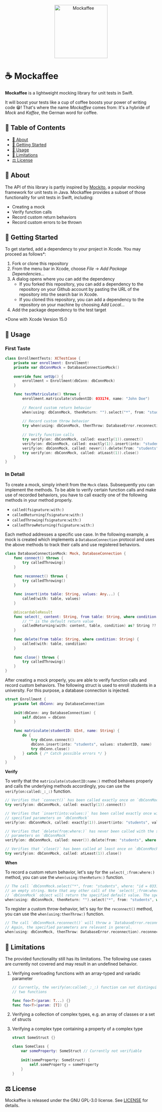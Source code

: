 <p align="center">
  <img src="Mockaffee.svg" alt="Mockaffee" width="176">  
</p>

# ☕️ Mockaffee

**Mockaffee** is a lightweight mocking library for unit tests in Swift.

It will boost your tests like a cup of coffee boosts your power of writing code 😁!
That's where the name *Mockaffee* comes from: It's a hybride of *Mock* and *Kaffee*, the
German word for coffee.

## 🔎 Table of Contents

- [🎯 About](#about)
- [🚀 Getting Started](#getting_started)
- [💫 Usage](#usage)
- [🚫 Limitations](#limitations)
- [⚖️ License](#license)

<div id="about"/>

## 🎯 About

The API of this library is partly inspired by [Mockito](https://github.com/mockito/mockito), 
a popular mocking framework for unit tests in Java. Mockaffee provides a subset of those
functionality for unit tests in Swift, including:

- Creating a mock
- Verify function calls
- Record custom return behaviors
- Record custom errors to be thrown

<div id="getting_started"/>

## 🚀 Getting Started

To get started, add a dependency to your project in Xcode. You may proceed as follows\*:

1. Fork or clone this repository
2. From the menu bar in Xcode, choose *File* &#8594; *Add Package Dependencies...*
3. A dialog opens where you can add the dependency
    - If you forked this repository, you can add a dependency to the repository on your 
      Github account by pasting the URL of the repository into the search bar in Xcode.
    - If you cloned this repository, you can add a dependency to the repository on your
      machine by choosing *Add Local...*
4. Add the package dependency to the test target

\*Done with Xcode Version 15.0

<div id="usage"/>

## 💫 Usage

### First Taste

```swift
class EnrollmentTests: XCTestCase {
    private var enrollment: Enrollment!
    private var dbConnMock = DatabaseConnectionMock()
    
    override func setUp() {
        enrollment = Enrollment(dbConn: dbConnMock)
    }

    func testMatriculate() throws {
        enrollment.matriculate(studentID: 033174, name: "John Doe")
        
        // Record custom return behavior
        when(using: dbConnMock, thenReturn: "").select("*", from: "students", where: "id = 033174")
        
        // Record custom throw behavior
        try when(using: dbConnMock, thenThrow: DatabaseError.reconnection).reconnect()
        
        // Verify function calls
        try verify(on: dbConnMock, called: exactly(1)).connect()
        verify(on: dbConnMock, called: exactly(1)).insert(into: "students", values: 033174, "John Doe")
        verify(on: dbConnMock, called: never()).delete(from: "students", where: "id = 033174")
        try verify(on: dbConnMock, called: atLeast(1)).close()
    }
}
```

### In Detail

To create a mock, simply inherit from the `Mock` class. Subsequently you can implement the
methods. To be able to verify certain function calls and make use of recorded behaviors,
you have to call exactly one of the following methods in your method properly.

- `called(fsignature:with:)`
- `calledReturning(fsignature:with:)`
- `calledThrowing(fsignature:with:)`
- `calledThrowReturning(fsignature:with:)`

Each method addresses a specific use case. In the following example, a mock is created 
which implements a `DatabaseConnection` protocol and uses the above methods to track their 
calls and use registered behaviors.

```swift
class DatabaseConnectionMock: Mock, DatabaseConnection {
    func connect() throws {
        try calledThrowing()
    }
    
    func reconnect() throws {
        try calledThrowing()
    }
    
    func insert(into table: String, values: Any...) {
        called(with: table, values)
    }
    
    @discardableResult
    func select(_ content: String, from table: String, where condition: String) -> String {
        // "" is the default return value
        calledReturning(with: content, table, condition) as? String ?? ""
    }
    
    func delete(from table: String, where condition: String) {
        called(with: table, condition)
    }
    
    func close() throws {
        try calledThrowing()
    }
}
```

After creating a mock properly, you are able to verify function calls and record
custom behaviors. The following struct is used to enroll students in a university. For 
this purpose, a database connection is injected.

```swift
struct Enrollment {
    private let dbConn: any DatabaseConnection
    
    init(dbConn: any DatabaseConnection) {
        self.dbConn = dbConn
    }
    
    func matriculate(studentID: UInt, name: String) {
        do {
            try dbConn.connect()
            dbConn.insert(into: "students", values: studentID, name)
            try dbConn.close()
        } catch { /* Catch possible errors */ }
    }
}
```

**Verify**

To verify that the `matriculate(studentID:name:)` method behaves properly and calls the 
underlying methods accordingly, you can use the `verify(on:called:_:_:)` function.

```swift
// Verifies that `connect()` has been called exactly once on `dbConnMock`
try verify(on: dbConnMock, called: exactly(1)).connect()

// Verifies that `insert(into:values:)` has been called exactly once with the
// specified parameters on `dbConnMock`
verify(on: dbConnMock, called: exactly(1)).insert(into: "students", values: 033174, "John Doe")

// Verifies that `delete(from:where:)` has never been called with the specified
// parameters on `dbConnMock`
verify(on: dbConnMock, called: never()).delete(from: "students", where: "id = 033174")

// Verifies that `close()` has been called at least once on `dbConnMock`
try verify(on: dbConnMock, called: atLeast(1)).close()
```

**When**

To record a custom return behavior, let's say for the `select(_:from:where:)`
method, you can use the `when(using:thenReturn:)` function.

```swift
// The call `dbConnMock.select("*", from: "students", where: "id = 033174")` will return 
// an empty string. Note that any other call of the `select(_:from:where:)` method on the 
// `dbConnMock` object will return the specified default value. The specified parameters are relevant.
when(using: dbConnMock, thenReturn: "").select("*", from: "students", where: "id = 033174")
```

To register a custom throw-behavior, let's say for the `reconnect()` method, you can use
the `when(using:thenThrow:)` function.

```swift
// The call `dbConnMock.reconnect()` will throw a `DatabaseError.reconnection` error.
// Again, the specified parameters are relevant in general.
when(using: dbConnMock, thenThrow: DatabaseError.reconnection).reconnect()
```

<div id="limitations"/>

## 🚫 Limitations

The provided functionality still has its limitations. The following use cases are 
currently not covered and may result in an undefined behavior.

1. Verifying overloading functions with an array-typed and variadic parameter

    ```swift
    // Currently, the verify(on:called:_:_:) function can not distinguish between the following 
    // two functions  
    
    func foo<T>(param: T...) {}
    func foo<T>(param: [T]) {}
    ```
    
2. Verifying a collection of complex types, e.g. an array of classes or a set of structs

3. Verifying a complex type containing a property of a complex type

    ```swift
    struct SomeStruct {}
    
    class SomeClass {
        var someProperty: SomeStruct // Currently not verifiable
        
        init(someProperty: SomeStruct) {
            self.someProperty = someProperty
        }
    }
    ```

<div id="license"/>

## ⚖️ License

Mockaffee is released under the GNU GPL-3.0 license. See [LICENSE](LICENSE) for details.
